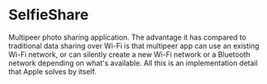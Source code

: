 # SelfieShare
Multipeer photo sharing application.
The advantage it has compared to traditional data sharing over Wi-Fi is that multipeer app can use an existing Wi-Fi network, 
or can silently create a new Wi-Fi network or a Bluetooth network depending on what's available. 
All this is an implementation detail that Apple solves by itself.
